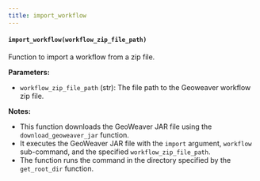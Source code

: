 ```yaml
---
title: import_workflow
---
```


#### `import_workflow(workflow_zip_file_path)`

Function to import a workflow from a zip file.

**Parameters:**

- `workflow_zip_file_path` (str): The file path to the Geoweaver workflow zip file.

**Notes:**

- This function downloads the GeoWeaver JAR file using the `download_geoweaver_jar` function.
- It executes the GeoWeaver JAR file with the `import` argument, `workflow` sub-command, and the specified `workflow_zip_file_path`.
- The function runs the command in the directory specified by the `get_root_dir` function.